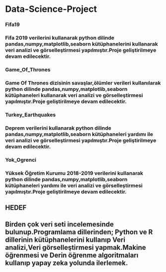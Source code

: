# Data-Science-Project



<h3>Fifa19<h3/>

<p>Fifa 2019 verilerini kullanarak python dilinde pandas,numpy,matplotlib,seaborn kütüphanelerini kullanarak veri analizi ve görselleştirmesi yapılmıştır.Proje geliştirilmeye devam edilecektir.<p/>

<h3>Game_Of_Thrones<h3/>

<p>Game Of Thrones dizisinin savaşlar,ölümler verileri kullanılarak python dilinde pandas,numpy,matplotlib,seaborn kütüphaneleri kullanarak veri analizi ve görselleştirmesi yapılmıştır.Proje geliştirilmeye devam edilecektir.<p/>

<h3>Turkey_Earthquakes<h3/>
  
<p>Deprem verilerini kullanarak python dilinde pandas,numpy,matplotlib,seaborn kütüphaneleri yardımı ile veri analizi ve görselleştirmesi yapılmıştır.Proje geliştirilmeye devam edilecektir.<p/>

<h3>Yok_Ogrenci<h3/>
 
 <p>Yüksek Öğretim Kurumu 2018-2019 verilerini kullanarak python dilinde pandas,numpy,matplotlib,seaborn kütüphaneleri yardımı ile veri analizi ve görselleştirmesi yapılmıştır.Proje geliştirilmeye devam edilecektir.<p/>
  
  
<h2>HEDEF<h2/>

<p>Birden çok veri seti incelemesinde bulunup.Programlama dillerinden; Python ve R dillerinin kütüphanelerini kullanıp Veri analizi,Veri görselleştirmesi yapmak.Makine öğrenmesi ve Derin öğrenme algoritmaları kullanıp yapay zeka yolunda ilerlemek.<p/>
